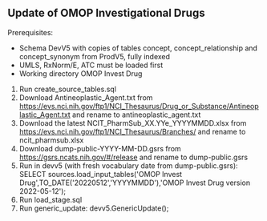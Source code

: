 ## Update of OMOP Investigational Drugs

Prerequisites:
- Schema DevV5 with copies of tables concept, concept_relationship and concept_synonym from ProdV5, fully indexed
- UMLS, RxNorm/E, ATC must be loaded first
- Working directory OMOP Invest Drug

1. Run create_source_tables.sql
2. Download Antineoplastic_Agent.txt from https://evs.nci.nih.gov/ftp1/NCI_Thesaurus/Drug_or_Substance/Antineoplastic_Agent.txt and rename to antineoplastic_agent.txt
3. Download the latest NCIT_PharmSub_XX.YYe_YYYYMMDD.xlsx from https://evs.nci.nih.gov/ftp1/NCI_Thesaurus/Branches/ and rename to ncit_pharmsub.xlsx
4. Download dump-public-YYYY-MM-DD.gsrs from https://gsrs.ncats.nih.gov/#/release and rename to dump-public.gsrs
5. Run in devv5 (with fresh vocabulary date from dump-public.gsrs): SELECT sources.load_input_tables('OMOP Invest Drug',TO_DATE('20220512','YYYYMMDD'),'OMOP Invest Drug version 2022-05-12');
6. Run load_stage.sql
7. Run generic_update: devv5.GenericUpdate();